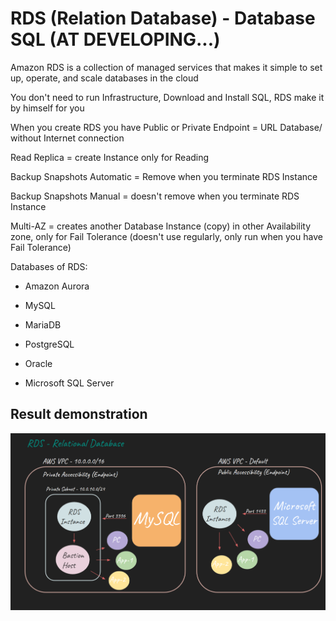 # RDS (Relation Database) - Database SQL     (AT DEVELOPING...)
Amazon RDS is a collection of managed services that makes it simple to set up, operate, and scale databases in the cloud

You don't need to run Infrastructure, Download and Install SQL, RDS make it by himself for you

When you create RDS you have Public or Private Endpoint = URL Database/ without Internet connection

Read Replica = create Instance only for Reading

Backup Snapshots Automatic = Remove when you terminate RDS Instance

Backup Snapshots Manual = doesn't remove when you terminate RDS Instance

Multi-AZ = creates another Database Instance (copy) in other Availability zone, only for Fail Tolerance (doesn't use regularly, only run when you have Fail Tolerance)

Databases of RDS:

- Amazon Aurora

- MySQL

- MariaDB

- PostgreSQL

- Oracle

- Microsoft SQL Server

## Result demonstration
<img src="https://github.com/MatveyGuralskiy/AWS/blob/main/RDS/Screens/Result.png?raw=true"/>
